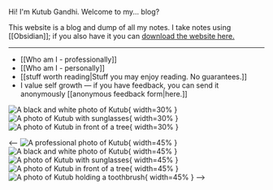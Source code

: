 Hi! I'm Kutub Gandhi. Welcome to my... blog?

This website is a blog and dump of all my notes. I take notes using [[Obsidian]]; if you also have it you can [download the website here.](https://github.com/kksgandhi/personal_site)

--------------

 - [[Who am I - professionally]]
 - [[Who am I - personally]]
 - [[stuff worth reading|Stuff you may enjoy reading. No guarantees.]]
 - I value self growth — if you have feedback, you can send it anonymously [[anonymous feedback form|here.]]

![A black and white photo of Kutub](./static/itsme/shield_cropped_filesize_notop.jpg){ width=30% } ![A photo of Kutub with sunglasses](./static/itsme/blue_sunglasses.jpg){ width=30% } ![A photo of Kutub in front of a tree](./static/itsme/smokin_cropped.jpg){ width=30% }

<--
![A professional photo of Kutub](./static/itsme/linderpix-NU-KCCS-24791-web_cropped.jpg){ width=45% } ![A black and white photo of Kutub](./static/itsme/shield_cropped_filesize_notop.jpg){ width=45% } ![A photo of Kutub with sunglasses](./static/itsme/blue_sunglasses.jpg){ width=45% } ![A photo of Kutub in front of a tree](./static/itsme/smokin_cropped.jpg){ width=45% } ![A photo of Kutub holding a toothbrush](./static/itsme/toothbrush_tub.jpg){ width=45% }
-->
